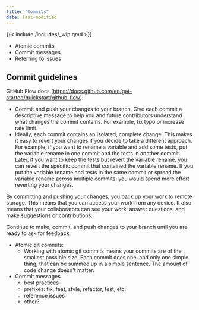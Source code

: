 ```yaml
---
title: "Commits"
date: last-modified
---
```


{{< include /includes/_wip.qmd >}}

- Atomic commits
- Commit messages
- Referring to issues

## Commit guidelines

GitHub Flow docs (<https://docs.github.com/en/get-started/quickstart/github-flow>):

- Commit and push your changes to your branch. Give each commit a descriptive message to help you and future contributors understand what changes the commit contains. For example, fix typo or increase rate limit.
- Ideally, each commit contains an isolated, complete change. This makes it easy to revert your changes if you decide to take a different approach. For example, if you want to rename a variable and add some tests, put the variable rename in one commit and the tests in another commit. Later, if you want to keep the tests but revert the variable rename, you can revert the specific commit that contained the variable rename. If you put the variable rename and tests in the same commit or spread the variable rename across multiple commits, you would spend more effort reverting your changes.

By committing and pushing your changes, you back up your work to remote storage. This means that you can access your work from any device. It also means that your collaborators can see your work, answer questions, and make suggestions or contributions.

Continue to make, commit, and push changes to your branch until you are ready to ask for feedback.

- Atomic git commits:
  - Working with atomic git commits means your commits are of the smallest possible size. Each commit does one, and only one simple thing, that can be summed up in a simple sentence. The amount of code change doesn't matter.
- Commit messages
  - best practices
  - prefixes: fix, feat, style, refactor, test, etc.
  - reference issues
  - other?
